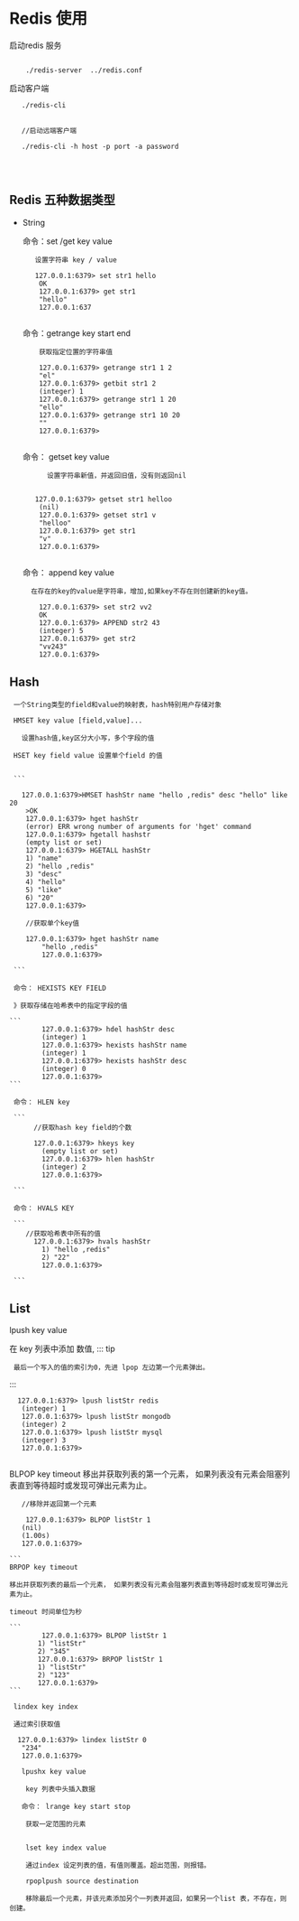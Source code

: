 # Redis 使用

启动redis 服务

```

    ./redis-server  ../redis.conf

```

启动客户端

```
   ./redis-cli
   
   
   //启动远端客户端
   
   ./redis-cli -h host -p port -a password
   
   
   
```

## Redis 五种数据类型


* String 

	命令：set /get  key value 
	     
	     设置字符串 key / value
	     
	```
	   127.0.0.1:6379> set str1 hello
		OK
		127.0.0.1:6379> get str1
		"hello"
		127.0.0.1:637
		
	```
	命令：getrange key start end 
	
	      获取指定位置的字符串值
	```
		127.0.0.1:6379> getrange str1 1 2
		"el"
		127.0.0.1:6379> getbit str1 2
		(integer) 1
		127.0.0.1:6379> getrange str1 1 20
		"ello"
		127.0.0.1:6379> getrange str1 10 20
		""
		127.0.0.1:6379> 
	   
	```
	
	命令： getset key value 
	
			设置字符串新值，并返回旧值，没有则返回nil
			
	```
	
	   127.0.0.1:6379> getset str1 helloo
		(nil)
		127.0.0.1:6379> getset str1 v
		"helloo"
		127.0.0.1:6379> get str1
		"v"
		127.0.0.1:6379> 
		

	```	
	
	命令： append key value
	
	    在存在的key的value是字符串，增加,如果key不存在则创建新的key值。
	      
	```
		127.0.0.1:6379> set str2 vv2
		OK
		127.0.0.1:6379> APPEND str2 43
		(integer) 5
		127.0.0.1:6379> get str2
		"vv243"
		127.0.0.1:6379> 
	
	```  
	
## Hash

     一个String类型的field和value的映射表，hash特别用户存储对象
     
     HMSET key value [field,value]...
     
       设置hash值,key区分大小写，多个字段的值
       
     HSET key field value 设置单个field 的值
       
       
     ```
     
       127.0.0.1:6379>HMSET hashStr name "hello ,redis" desc "hello" like 20 
		>OK
		127.0.0.1:6379> hget hashStr
		(error) ERR wrong number of arguments for 'hget' command
		127.0.0.1:6379> hgetall hashstr
		(empty list or set)
		127.0.0.1:6379> HGETALL hashStr
		1) "name"
		2) "hello ,redis"
		3) "desc"
		4) "hello"
		5) "like"
		6) "20"
		127.0.0.1:6379> 

        //获取单个key值
        
        127.0.0.1:6379> hget hashStr name
			"hello ,redis"
			127.0.0.1:6379> 

     ```   
     
     命令： HEXISTS KEY FIELD
     
     》获取存储在哈希表中的指定字段的值
     
    ```
    		127.0.0.1:6379> hdel hashStr desc
			(integer) 1
			127.0.0.1:6379> hexists hashStr name
			(integer) 1
			127.0.0.1:6379> hexists hashStr desc
			(integer) 0
			127.0.0.1:6379> 
    ``` 
    
     命令： HLEN key
     
     ```
          //获取hash key field的个数
          
          127.0.0.1:6379> hkeys key
			(empty list or set)
			127.0.0.1:6379> hlen hashStr
			(integer) 2
			127.0.0.1:6379> 
        
     ```
     
     命令： HVALS KEY
     
     ```
        //获取哈希表中所有的值
          127.0.0.1:6379> hvals hashStr
			1) "hello ,redis"
			2) "22"
			127.0.0.1:6379> 
     
     ```
     
     
 ## List 
 
 lpush key value
 
 在 key 列表中添加 数值,
 ::: tip
 
     最后一个写入的值的索引为0，先进 lpop 左边第一个元素弹出。
     
 :::
 
 ```
   127.0.0.1:6379> lpush listStr redis
	(integer) 1
	127.0.0.1:6379> lpush listStr mongodb
	(integer) 2
	127.0.0.1:6379> lpush listStr mysql
	(integer) 3
	127.0.0.1:6379> 
	
 ````
 BLPOP key timeout
 移出并获取列表的第一个元素， 如果列表没有元素会阻塞列表直到等待超时或发现可弹出元素为止。
 ````
    //移除并返回第一个元素
     
	 127.0.0.1:6379> BLPOP listStr 1
	(nil)
	(1.00s)
	127.0.0.1:6379>
	
``` 
 BRPOP key timeout
 
 移出并获取列表的最后一个元素， 如果列表没有元素会阻塞列表直到等待超时或发现可弹出元素为止。
 
 timeout 时间单位为秒 
 
 ```
		 127.0.0.1:6379> BLPOP listStr 1
		1) "listStr"
		2) "345"
		127.0.0.1:6379> BRPOP listStr 1
		1) "listStr"
		2) "123"
		127.0.0.1:6379> 
```

  lindex key index 
  
  通过索引获取值
  
   127.0.0.1:6379> lindex listStr 0
	"234"
	127.0.0.1:6379> 
	
	lpushx key value 
		
	 key 列表中头插入数据
	 
	命令： lrange key start stop
	
	 获取一定范围的元素
	 
	 
	 lset key index value 
	 
	 通过index 设定列表的值，有值则覆盖。超出范围，则报错。
	 
	 rpoplpush source destination
	 
	 移除最后一个元素，并该元素添加另个一列表并返回，如果另一个list 表，不存在，则创建。
	 
	 
	 
	 
	
     
     
     
     
	      
	      
	
	

	